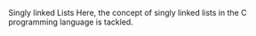 Singly linked Lists
Here, the concept of singly linked lists in the C programming language is tackled.
